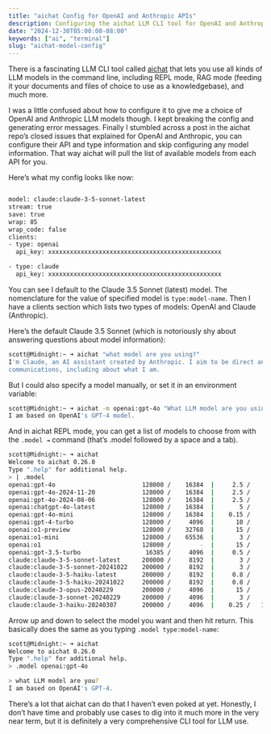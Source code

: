 ```yaml
---
title: "aichat Config for OpenAI and Anthropic APIs"
description: Configuring the aichat LLM CLI tool for OpenAI and Anthropic model use.
date: "2024-12-30T05:00:00-08:00"
keywords: ["ai", "terminal"]
slug: "aichat-model-config"
---
```


There is a fascinating LLM CLI tool called [aichat](https://github.com/sigoden/aichat) that lets you use all kinds of LLM models in the command line, including REPL mode, RAG mode (feeding it your documents and files of choice to use as a knowledgebase), and much more.

I was a little confused about how to configure it to give me a choice of OpenAI and Anthropic LLM models though. I kept breaking the config and generating error messages. Finally I stumbled across a post in the aichat repo’s closed issues that explained for OpenAI and Anthropic, you can configure their API and type information and skip configuring any model information. That way aichat will pull the list of available models from each API for you.

Here’s what my config looks like now:

```bash title="~/Library/Application Support/aichat/config.yaml"

model: claude:claude-3-5-sonnet-latest
stream: true
save: true
wrap: 85
wrap_code: false
clients:
- type: openai
  api_key: xxxxxxxxxxxxxxxxxxxxxxxxxxxxxxxxxxxxxxxxxxxxxxxx

- type: claude
  api_key: xxxxxxxxxxxxxxxxxxxxxxxxxxxxxxxxxxxxxxxxxxxxxxxx         
```

You can see I default to the Claude 3.5 Sonnet (latest) model. The nomenclature for the value of specified model is `type:model-name`. Then I have a clients section which lists two types of models: OpenAI and Claude (Anthropic).

Here’s the default Claude 3.5 Sonnet (which is notoriously shy about answering questions about model information):

```bash
scott@Midnight:~ ➜ aichat "what model are you using?"
I'm Claude, an AI assistant created by Anthropic. I aim to be direct and honest in my
communications, including about what I am.
```

But I could also specify a model manually, or set it in an environment variable:

```bash
scott@Midnight:~ ➜ aichat -m openai:gpt-4o "What LLM model are you using?"
I am based on OpenAI's GPT-4 model.
```

And in aichat REPL mode, you can get a list of models to choose from with the `.model ⇥` command (that’s .model followed by a space and a tab).

```bash {5}
scott@Midnight:~ ➜ aichat
Welcome to aichat 0.26.0
Type ".help" for additional help.
> | .model 
openai:gpt-4o                        128000 /    16384  |     2.5 /     10    👁 ⚒ 
openai:gpt-4o-2024-11-20             128000 /    16384  |     2.5 /     10    👁 ⚒ 
openai:gpt-4o-2024-08-06             128000 /    16384  |     2.5 /     10    👁 ⚒ 
openai:chatgpt-4o-latest             128000 /    16384  |       5 /     15    👁 ⚒ 
openai:gpt-4o-mini                   128000 /    16384  |    0.15 /    0.6    👁 ⚒ 
openai:gpt-4-turbo                   128000 /     4096  |      10 /     30    👁 ⚒ 
openai:o1-preview                    128000 /    32768  |      15 /     60        
openai:o1-mini                       128000 /    65536  |       3 /     12        
openai:o1                            128000 /        -  |      15 /     60    👁 ⚒ 
openai:gpt-3.5-turbo                  16385 /     4096  |     0.5 /    1.5      ⚒ 
claude:claude-3-5-sonnet-latest      200000 /     8192  |       3 /     15    👁 ⚒ 
claude:claude-3-5-sonnet-20241022    200000 /     8192  |       3 /     15    👁 ⚒ 
claude:claude-3-5-haiku-latest       200000 /     8192  |     0.8 /      4    👁 ⚒ 
claude:claude-3-5-haiku-20241022     200000 /     8192  |     0.8 /      4    👁 ⚒ 
claude:claude-3-opus-20240229        200000 /     4096  |      15 /     75    👁 ⚒ 
claude:claude-3-sonnet-20240229      200000 /     4096  |       3 /     15    👁 ⚒ 
claude:claude-3-haiku-20240307       200000 /     4096  |    0.25 /   1.25    👁 ⚒ 
```

Arrow up and down to select the model you want and then hit return. This basically does the same as you typing `.model type:model-name`:

```bash
scott@Midnight:~ ➜ aichat
Welcome to aichat 0.26.0
Type ".help" for additional help.
> .model openai:gpt-4o

> what LLM model are you?
I am based on OpenAI's GPT-4.
```

There’s a lot that aichat can do that I haven’t even poked at yet. Honestly, I don’t have time and probably use cases to dig into it much more in the very near term, but it is definitely a very comprehensive CLI tool for LLM use.
